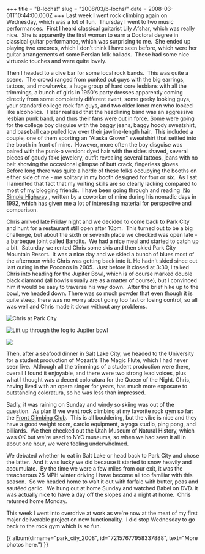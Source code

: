 +++
title = "B-lochs!"
slug = "2008/03/b-lochs/"
date = 2008-03-01T10:44:00.000Z
+++
Last week I went rock climbing again on Wednesday, which was a lot of fun.  Thursday I went to two music performances.  First I heard classical guitarist Lily Afshar, which was really nice.  She is apparently the first woman to earn a Doctoral degree in classical guitar performance, which was surprising to me.  She ended up playing two encores, which I don't think I have seen before, which were her guitar arrangements of some Persian folk ballads.  These had some nice virtuosic touches and were quite lovely.

Then I headed to a dive bar for some local rock bands.  This was quite a scene.  The crowd ranged from punked out guys with the big earrings, tattoos, and mowhawks, a huge group of hard core lesbians with all the trimmings, a bunch of girls in 1950's party dresses apparently coming directly from some completely different event, some geeky looking guys, your standard college rock fan guys, and two older loner men who looked like alcoholics.  I later realized that the headlining band was an aggressive lesbian punk band, and thus their fans were out in force. Some were going for the college boy disguise with the baggy jeans, baggy hoody sweatshirt, and baseball cap pulled low over their jawline-length hair.  This included a couple, one of them sporting an "Alaska Grown" sweatshirt that settled into the booth in front of mine.  However, more often the boy disguise was paired with the punk-o version: dyed hair with the sides shaved, several pieces of gaudy fake jewelery, outfit revealing several tattoos, jeans with no belt showing the occasional glimpse of butt crack, fingerless gloves.  Before long there was quite a horde of these folks occupying the booths on either side of me - me solitary in my booth designed for four or six.  As I sat I lamented that fact that my writing skills are so clearly lacking compared to most of my blogging friends.  I have been going through and reading  [No Simple Highway](http://drzeus.best.vwh.net/Writing/NSH/NSH.html) , written by a coworker of mine during his nomadic days in 1992, which has given me a lot of interesting material for perspective and comparison.

Chris arrived late Friday night and we decided to come back to Park City and hunt for a restaurant still open after 10pm.  This turned out to be a big challenge, but about the sixth or seventh place we checked was open late - a barbeque joint called Bandits.  We had a nice meal and started to catch up a bit.  Saturday we rented Chris some skis and then skied Park City Mountain Resort.  It was a nice day and we skied a bunch of blues most of the afternoon while Chris was getting back into it. He hadn't skied since out last outing in the Poconos in 2005.  Just before it closed at 3:30, I talked Chris into heading for the Jupiter Bowl, which is of course marked double black diamond (all bowls usually are as a matter of course), but I convinced him it would be easy to traverse his way down.  After the brief hike up to the bowl, we headed down. There was so much powder that even though it is quite steep, there was no worry about going too fast or losing control, so all was well and Chris made it down without any problems.

![Chris at Park City](https://peterlyons-org.s3.amazonaws.com/photos/park_city_2008/111_park_city_chris_x.jpg)

![Lift up through the fog to Jupiter bowl](https://peterlyons-org.s3.amazonaws.com/photos/park_city_2008/106_park_city_fog_lift.jpg)

![](https://peterlyons-org.s3.amazonaws.com/photos/park_city_2008/113_park_city_with_chris.jpg)

Then, after a seafood dinner in Salt Lake City, we headed to the University for a student production of Mozart's The Magic Flute, which I had never seen live.  Although all the trimmings of a student production were there, overall I found it enjoyable, and there were two strong lead voices, plus what I thought was a decent coloratura for the Queen of the Night. Chris, having lived with an opera singer for years, has much more exposure to outstanding coloratura, so he was less than impressed.

Sadly, it was raining on Sunday and windy so skiing was out of the question.  As plan B we went rock climbing at my favorite rock gym so far: the [Front Climbing Club](http://www.frontslc.com/).  This is all bouldering, but the vibe is nice and they have a good weight room, cardio equipment, a yoga studio, ping pong, and billiards.  We then checked out the Utah Museum of Natural History, which was OK but we're used to NYC museums, so when we had seen it all in about one hour, we were feeling underwhelmed.

We debated whether to eat in Salt Lake or head back to Park City and chose the latter.  And it was lucky we did because it started to snow heavily and accumulate.  By the time we were a few miles from our exit, it was the treacherous 25 MPH winter driving I have become all too familiar with this season.  So we headed home to wait it out with farfale with butter, peas and sautéed garlic.  We hung out at home Sunday and watched Babel on DVD. It was actually nice to have a day off the slopes and a night at home.  Chris returned home Monday.

This week I went into overdrive at work as we're now at the meat of my first major deliverable project on new functionality.  I did stop Wednesday to go back to the rock gym which is so fun.

{{ album(dirname="park_city_2008", id="72157677958337888", text="More photos here.") }}
